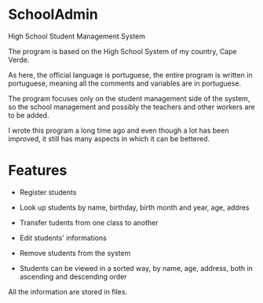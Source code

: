 # SchoolAdmin
High School Student Management System

The program is based on the High School System of my country, Cape Verde.

As here, the official language is portuguese, the entire program is written in portuguese, meaning all the comments and variables are in portuguese.

The program focuses only on the student management side of the system, so the school management and possibly the teachers and other workers are to be added.

I wrote this program a long time ago and even though a lot has been improved, it still has many aspects in which it can be bettered.

# Features
- Register students

- Look up students by name, birthday, birth month and year, age, addres
- Transfer tudents from one class to another
- Edit students' informations 
- Remove students from the system
- Students can be viewed in a sorted way, by name, age, address, both in ascending and descending order

All the information are stored in files.
